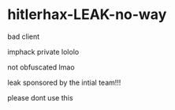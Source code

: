 # hitlerhax-LEAK-no-way
bad client 

imphack private lololo

not obfuscated lmao

leak sponsored by the intial team!!!

please dont use this

